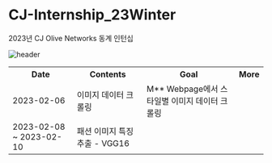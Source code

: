 # CJ-Internship_23Winter
2023년 CJ Olive Networks 동계 인턴십


![header](https://capsule-render.vercel.app/api?type=Rounded&color=gradient&height=100&section=footer&text=2023년%20CJ%20Olive%20Networks%20동계인턴십%20Image%20Retrieval%20&fontSize=30)

<table>
  <th> Date </th>
  <th> Contents </th>
  <th> Goal </th>
  <th> More </th>
  <tr>
    <td> 2023-02-06 </td>
    <td> 이미지 데이터 크롤링 </td>
    <td> 
        M** Webpage에서 스타일별 이미지 데이터 크롤링
    </td>
    <td>  </td>
  </tr>
  
  <tr>
    <td> 2023-02-08 ~ 2023-02-10 </td>
    <td> 패션 이미지 특징 추출 - VGG16 </td>
    <td></td>
    <td></td>
  </tr>
  
